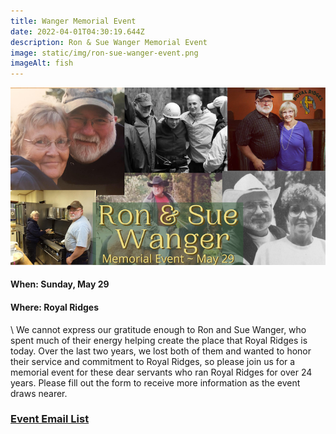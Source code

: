 ```yaml
---
title: Wanger Memorial Event
date: 2022-04-01T04:30:19.644Z
description: Ron & Sue Wanger Memorial Event
image: static/img/ron-sue-wanger-event.png
imageAlt: fish
---
```

![Wanger Event](ron-sue-wanger-event.png "Ron & Sue Memorial Event")

#### When: Sunday, May 29

#### Where: Royal Ridges

\    We cannot express our gratitude enough to Ron and Sue Wanger, who spent much of their energy helping create the place that Royal Ridges is today. Over the last two years, we lost both of them and wanted to honor their service and commitment to Royal Ridges, so please join us for a memorial event for these dear servants who ran Royal Ridges for over 24 years. Please fill out the form to receive more information as the event draws nearer.

### [Event Email List](https://forms.gle/6LG7exfZM5iNPwyr5)